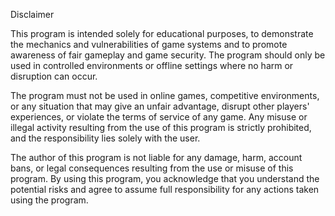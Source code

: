 Disclaimer

This program is intended solely for educational purposes, to demonstrate the mechanics and vulnerabilities of game systems and to promote awareness of fair gameplay and game security. 
The program should only be used in controlled environments or offline settings where no harm or disruption can occur.

The program must not be used in online games, competitive environments, or any situation that may give an unfair advantage, disrupt other players' experiences, 
or violate the terms of service of any game. Any misuse or illegal activity resulting from the use of this program is strictly prohibited, and the responsibility lies solely with the user.

The author of this program is not liable for any damage, harm, account bans, or legal consequences resulting from the use or misuse of this program. 
By using this program, you acknowledge that you understand the potential risks and agree to assume full responsibility for any actions taken using the program.
